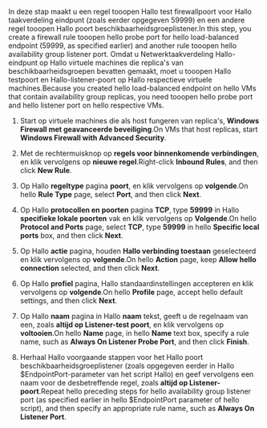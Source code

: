 <span data-ttu-id="1c00b-101">In deze stap maakt u een regel tooopen Hallo test firewallpoort voor Hallo taakverdeling eindpunt (zoals eerder opgegeven 59999) en een andere regel tooopen Hallo poort beschikbaarheidsgroeplistener.</span><span class="sxs-lookup"><span data-stu-id="1c00b-101">In this step, you create a firewall rule tooopen hello probe port for hello load-balanced endpoint (59999, as specified earlier) and another rule tooopen hello availability group listener port.</span></span> <span data-ttu-id="1c00b-102">Omdat u Netwerktaakverdeling Hallo-eindpunt op Hallo virtuele machines die replica's van beschikbaarheidsgroepen bevatten gemaakt, moet u tooopen Hallo testpoort en Hallo-listener-poort op Hallo respectieve virtuele machines.</span><span class="sxs-lookup"><span data-stu-id="1c00b-102">Because you created hello load-balanced endpoint on hello VMs that contain availability group replicas, you need tooopen hello probe port and hello listener port on hello respective VMs.</span></span>

1. <span data-ttu-id="1c00b-103">Start op virtuele machines die als host fungeren van replica's, **Windows Firewall met geavanceerde beveiliging**.</span><span class="sxs-lookup"><span data-stu-id="1c00b-103">On VMs that host replicas, start **Windows Firewall with Advanced Security**.</span></span>

2. <span data-ttu-id="1c00b-104">Met de rechtermuisknop op **regels voor binnenkomende verbindingen**, en klik vervolgens op **nieuwe regel**.</span><span class="sxs-lookup"><span data-stu-id="1c00b-104">Right-click **Inbound Rules**, and then click **New Rule**.</span></span>

3. <span data-ttu-id="1c00b-105">Op Hallo **regeltype** pagina **poort**, en klik vervolgens op **volgende**.</span><span class="sxs-lookup"><span data-stu-id="1c00b-105">On hello **Rule Type** page, select **Port**, and then click **Next**.</span></span>

4. <span data-ttu-id="1c00b-106">Op Hallo **protocollen en poorten** pagina **TCP**, type **59999** in Hallo **specifieke lokale poorten** vak en klik vervolgens op **Volgende**.</span><span class="sxs-lookup"><span data-stu-id="1c00b-106">On hello **Protocol and Ports** page, select **TCP**, type **59999** in hello **Specific local ports** box, and then click **Next**.</span></span>

5. <span data-ttu-id="1c00b-107">Op Hallo **actie** pagina, houden **Hallo verbinding toestaan** geselecteerd en klik vervolgens op **volgende**.</span><span class="sxs-lookup"><span data-stu-id="1c00b-107">On hello **Action** page, keep **Allow hello connection** selected, and then click **Next**.</span></span>

6. <span data-ttu-id="1c00b-108">Op Hallo **profiel** pagina, Hallo standaardinstellingen accepteren en klik vervolgens op **volgende**.</span><span class="sxs-lookup"><span data-stu-id="1c00b-108">On hello **Profile** page, accept hello default settings, and then click **Next**.</span></span>

7. <span data-ttu-id="1c00b-109">Op Hallo **naam** pagina in Hallo **naam** tekst, geeft u de regelnaam van een, zoals **altijd op Listener-test poort**, en klik vervolgens op **voltooien**.</span><span class="sxs-lookup"><span data-stu-id="1c00b-109">On hello **Name** page, in hello **Name** text box, specify a rule name, such as **Always On Listener Probe Port**, and then click **Finish**.</span></span>

8. <span data-ttu-id="1c00b-110">Herhaal Hallo voorgaande stappen voor het Hallo poort beschikbaarheidsgroeplistener (zoals opgegeven eerder in Hallo $EndpointPort-parameter van het script Hallo) en geef vervolgens een naam voor de desbetreffende regel, zoals **altijd op Listener-poort**.</span><span class="sxs-lookup"><span data-stu-id="1c00b-110">Repeat hello preceding steps for hello availability group listener port (as specified earlier in hello $EndpointPort parameter of hello script), and then specify an appropriate rule name, such as **Always On Listener Port**.</span></span>

